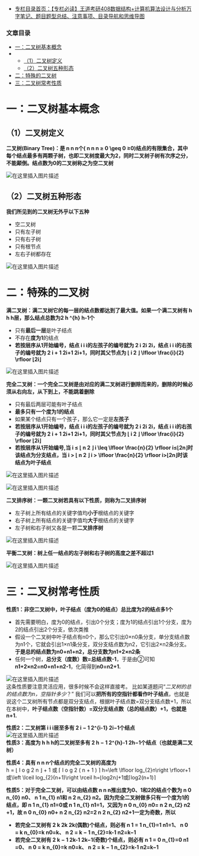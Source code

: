  

- [专栏目录首页：【专栏必读】王道考研408数据结构+计算机算法设计与分析万字笔记、题目题型总结、注意事项、目录导航和思维导图](https://zhangxing-tech.blog.csdn.net/article/details/121501138?spm=1001.2014.3001.5502)

### 文章目录

- [一：二叉树基本概念](#_5)
- - [（1）二叉树定义](#1_6)
  - [（2）二叉树五种形态](#2_11)
- [二：特殊的二叉树](#_24)
- [三：二叉树常考性质](#_62)

# 一：二叉树基本概念

## （1）二叉树定义

**二叉树\(Binary Tree\)：是 n n n个\( n n n ≥ 0 \\geq 0 ≥0\)结点的有限集合，其中每个结点最多有两颗子树，也即二叉树度最大为2，同时二叉树子树有次序之分，不能颠倒。结点数为0的二叉树称之为空二叉树**

![在这里插入图片描述](https://ziquyun.com/main/csdn/img?url=https%3A%2F%2Fimg-blog.csdnimg.cn%2F3a5550f17a394065805556eda6d91cf6.png%3Fx-oss-process%3Dimage%2Fwatermark%2Ctype_ZHJvaWRzYW5zZmFsbGJhY2s%2Cshadow_50%2Ctext_Q1NETiBA5oiR5pOm5LqGREo%3D%2Csize_20%2Ccolor_FFFFFF%2Ct_70%2Cg_se%2Cx_16&rfUrl=https%3A%2F%2Fzhangxing-tech.blog.csdn.net%2Farticle%2Fdetails%2F121364462)

## （2）二叉树五种形态

**我们所见到的二叉树无外乎以下五种**

- 空二叉树
- 只有左子树
- 只有右子树
- 只有根节点
- 左右子树都存在

![在这里插入图片描述](https://ziquyun.com/main/csdn/img?url=https%3A%2F%2Fimg-blog.csdnimg.cn%2Fd7e94160fd234c8ea48e52b2d740bae4.png%3Fx-oss-process%3Dimage%2Fwatermark%2Ctype_ZHJvaWRzYW5zZmFsbGJhY2s%2Cshadow_50%2Ctext_Q1NETiBA5oiR5pOm5LqGREo%3D%2Csize_20%2Ccolor_FFFFFF%2Ct_70%2Cg_se%2Cx_16&rfUrl=https%3A%2F%2Fzhangxing-tech.blog.csdn.net%2Farticle%2Fdetails%2F121364462)

# 二：特殊的二叉树

**满二叉树：满二叉树它的每一层的结点数都达到了最大值。如果一个满二叉树有 h h h层，那么结点总数为2 h \^\{h\} h\-1个**

- 只有**最后一层**是叶子结点
- 不存在**度为1**的结点
- **若按层序从1开始编号，结点 i i i的左孩子的编号就为 2 i 2i 2i，结点 i i i的右孩子的编号就为 2 i + 1 2i+1 2i+1，同时其父节点为 ⌊ i 2 ⌋ \\lfloor \\frac\{i\}\{2\} \\rfloor ⌊2i​⌋**

![在这里插入图片描述](https://ziquyun.com/main/csdn/img?url=https%3A%2F%2Fimg-blog.csdnimg.cn%2F20210203150822603.png%3Fx-oss-process%3Dimage%2Fwatermark%2Ctype_ZmFuZ3poZW5naGVpdGk%2Cshadow_10%2Ctext_aHR0cHM6Ly9ibG9nLmNzZG4ubmV0L3FxXzM5MTgzMDM0%2Csize_16%2Ccolor_FFFFFF%2Ct_70&rfUrl=https%3A%2F%2Fzhangxing-tech.blog.csdn.net%2Farticle%2Fdetails%2F121364462)

**完全二叉树：一个完全二叉树是由对应的满二叉树进行删除而来的，删除的时候必须从右向左，从下到上，不能跳着删除**

- 只有最后两层可能有叶子结点
- **最多只有一个度为1的结点**
- 如果某个结点只有一个孩子，那么它一定是**左孩子**
- **若按层序从1开始编号，结点 i i i的左孩子的编号就为 2 i 2i 2i，结点 i i i的右孩子的编号就为 2 i + 1 2i+1 2i+1，同时其父节点为 ⌊ i 2 ⌋ \\lfloor \\frac\{i\}\{2\} \\rfloor ⌊2i​⌋**
- **若按层序从1开始编号,当 i ≤ ⌊ n 2 ⌋ i \\leq \\lfloor \\frac\{n\}\{2\} \\rfloor i≤⌊2n​⌋时该结点为分支结点，当 i > ⌊ n 2 ⌋ i > \\lfloor \\frac\{n\}\{2\} \\rfloor i\>⌊2n​⌋时该结点为叶子结点**

![在这里插入图片描述](https://ziquyun.com/main/csdn/img?url=https%3A%2F%2Fimg-blog.csdnimg.cn%2Fd53660927053439aa341e2c4ea857ade.png%3Fx-oss-process%3Dimage%2Fwatermark%2Ctype_ZHJvaWRzYW5zZmFsbGJhY2s%2Cshadow_50%2Ctext_Q1NETiBA5oiR5pOm5LqGREo%3D%2Csize_20%2Ccolor_FFFFFF%2Ct_70%2Cg_se%2Cx_16&rfUrl=https%3A%2F%2Fzhangxing-tech.blog.csdn.net%2Farticle%2Fdetails%2F121364462)

![在这里插入图片描述](https://ziquyun.com/main/csdn/img?url=https%3A%2F%2Fimg-blog.csdnimg.cn%2F0e2155f518454d05a327ff386a774877.png%3Fx-oss-process%3Dimage%2Fwatermark%2Ctype_ZHJvaWRzYW5zZmFsbGJhY2s%2Cshadow_50%2Ctext_Q1NETiBA5oiR5pOm5LqGREo%3D%2Csize_20%2Ccolor_FFFFFF%2Ct_70%2Cg_se%2Cx_16&rfUrl=https%3A%2F%2Fzhangxing-tech.blog.csdn.net%2Farticle%2Fdetails%2F121364462)

**二叉排序树：一颗二叉树若具有以下性质，则称为二叉排序树**

- 左子树上所有结点的关键字值均**小于**根结点的关键字
- 右子树上所有结点的关键字值均**大于**根结点的关键字
- 左子树和右子树又各是一颗**二叉排序树**

![在这里插入图片描述](https://ziquyun.com/main/csdn/img?url=https%3A%2F%2Fimg-blog.csdnimg.cn%2Ff1fcf4869de64e4daf3163746e65b75d.png%3Fx-oss-process%3Dimage%2Fwatermark%2Ctype_ZHJvaWRzYW5zZmFsbGJhY2s%2Cshadow_50%2Ctext_Q1NETiBA5oiR5pOm5LqGREo%3D%2Csize_20%2Ccolor_FFFFFF%2Ct_70%2Cg_se%2Cx_16&rfUrl=https%3A%2F%2Fzhangxing-tech.blog.csdn.net%2Farticle%2Fdetails%2F121364462)

**平衡二叉树：树上任一结点的左子树和右子树的高度之差不超过1**

![在这里插入图片描述](https://ziquyun.com/main/csdn/img?url=https%3A%2F%2Fimg-blog.csdnimg.cn%2F9036be84556149de9eaf0c01332ac503.png%3Fx-oss-process%3Dimage%2Fwatermark%2Ctype_ZHJvaWRzYW5zZmFsbGJhY2s%2Cshadow_50%2Ctext_Q1NETiBA5oiR5pOm5LqGREo%3D%2Csize_20%2Ccolor_FFFFFF%2Ct_70%2Cg_se%2Cx_16&rfUrl=https%3A%2F%2Fzhangxing-tech.blog.csdn.net%2Farticle%2Fdetails%2F121364462)

# 三：二叉树常考性质

**性质1：非空二叉树中，叶子结点（度为0的结点）总比度为2的结点多1个**

- 首先需要明白，度为0的结点，引出0个分支；度为1的结点引出1个分支，度为2的结点引出2个分支，依次类推
- 假设一个二叉树中叶子结点有n0个，那么它引出0×n0条分支，单分支结点数为n1个，它就会引出1×n1条分支，双分支结点数为n2，它引出2×n2条分支。**于是总的结点数为n0+n1+n2，总分支数为n1+2×n2条**
- 任何一个树，**总分支（度数）数=总结点数-1**，于是由②可知**n1+2×n2\=n0+n1+n2\-1**，化简得到**n0\=n2+1.**

![在这里插入图片描述](https://ziquyun.com/main/csdn/img?url=https%3A%2F%2Fimg-blog.csdnimg.cn%2F50e7d7c61cb8437a9f73c3e70914ca64.png%3Fx-oss-process%3Dimage%2Fwatermark%2Ctype_ZHJvaWRzYW5zZmFsbGJhY2s%2Cshadow_50%2Ctext_Q1NETiBA5oiR5pOm5LqGREo%3D%2Csize_20%2Ccolor_FFFFFF%2Ct_70%2Cg_se%2Cx_16&rfUrl=https%3A%2F%2Fzhangxing-tech.blog.csdn.net%2Farticle%2Fdetails%2F121364462)  
这条性质要注意灵活应用，很多时候不会这样直接考。 比如某道题问“_二叉树的总的结点数为n，空指针多少_？” 我们可以**把所有的空指针都看作叶子结点**，也就是说这个二叉树所有节点都是双分支结点，根据叶子结点数=双分支结点数+1，所以在本树中，**叶子结点数（空指针数）=双分支结点数（总的结点数）+1，也就是n+1.**

**性质2：二叉树第 i i i层至多有 2 i − 1 2\^\{i-1\} 2i−1个结点**  
![在这里插入图片描述](https://ziquyun.com/main/csdn/img?url=https%3A%2F%2Fimg-blog.csdnimg.cn%2F8c8d610e79a341c6a5dad33cce667460.png%3Fx-oss-process%3Dimage%2Fwatermark%2Ctype_ZHJvaWRzYW5zZmFsbGJhY2s%2Cshadow_50%2Ctext_Q1NETiBA5oiR5pOm5LqGREo%3D%2Csize_20%2Ccolor_FFFFFF%2Ct_70%2Cg_se%2Cx_16&rfUrl=https%3A%2F%2Fzhangxing-tech.blog.csdn.net%2Farticle%2Fdetails%2F121364462)  
**性质3：高度为 h h h的二叉树至多有 2 h − 1 2\^\{h\}-1 2h−1个结点（也就是满二叉树）**

**性质4：具有 n n n个结点的完全二叉树的高度为**  
h = ⌊ l o g 2 n ⌋ + 1 或 ⌈ l o g 2 \( n + 1 \) ⌉ h=\\left \\lfloor log\_\{2\}n\\right \\rfloor+1或\\left \\lceil log\_\{2\}\(n+1\)\\right \\rceil h\=⌊log2​n⌋+1或⌈log2​\(n+1\)⌉

**性质5：对于完全二叉树，可以由结点数 n n n推出度为0、1和2的结点个数为 n 0 n\_\{0\} n0​、 n 1 n\_\{1\} n1​和 n 2 n\_\{2\} n2​。因为完全二叉树做多只有一个度为1的结点，即 n 1 n\_\{1\} n1​\=0或 n 1 n\_\{1\} n1​\=1，又因为 n 0 n\_\{0\} n0​\= n 2 n\_\{2\} n2​+1，故 n 0 n\_\{0\} n0​+ n 2 n\_\{2\} n2​\=2 n 2 n\_\{2\} n2​+1一定为奇数，所以**

- **若完全二叉树有 2 k 2k 2k\(偶数\)个结点，则必有 n 1 = 1 n\_\{1\}=1 n1​\=1、 n 0 = k n\_\{0\}=k n0​\=k、 n 2 = k − 1 n\_\{2\}=k-1 n2​\=k−1**
- **若完全二叉树有 2 k − 1 2k-1 2k−1\(奇数\)个结点，则必有 n 1 = 0 n\_\{1\}=0 n1​\=0、 n 0 = k n\_\{0\}=k n0​\=k、 n 2 = k − 1 n\_\{2\}=k-1 n2​\=k−1**
